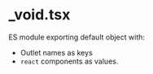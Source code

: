 # \_void.tsx

ES module exporting default object with:

- Outlet names as keys
- `react` components as values.
